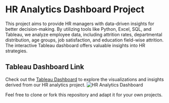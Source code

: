 # HR Analytics Dashboard Project

This project aims to provide HR managers with data-driven insights for better decision-making. By utilizing tools like Python, Excel, SQL, and Tableau, we analyze employee data, including attrition rates, departmental distribution, age groups, job satisfaction, and education field-wise attrition. The interactive Tableau dashboard offers valuable insights into HR strategies.

## Tableau Dashboard Link

Check out the [Tableau Dashboard](https://public.tableau.com/app/profile/akash.vishwakarma8262/viz/HRDashboard_16917241661500/HRDashboard) to explore the visualizations and insights derived from our HR analytics project.
![HR Analytics Dashboard](URL_TO_IMAGE)

Feel free to clone or fork this repository and adapt it for your own projects.
